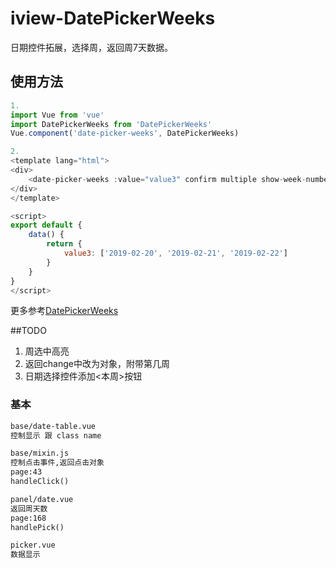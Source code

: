 # iview-DatePickerWeeks
日期控件拓展，选择周，返回周7天数据。
## 使用方法

```js
1.
import Vue from 'vue'
import DatePickerWeeks from 'DatePickerWeeks'
Vue.component('date-picker-weeks', DatePickerWeeks)

2.
<template lang="html">
<div>
    <date-picker-weeks :value="value3" confirm multiple show-week-numbers placeholder="请选择第几周" type="date" style="width:550px;" @on-change="value3 = $event"></date-picker-weeks>
</div>
</template>

<script>
export default {
    data() {
        return {
            value3: ['2019-02-20', '2019-02-21', '2019-02-22']
        }
    }
}
</script>

```  
更多参考[DatePickerWeeks](https://www.iviewui.com/components/date-picker)

##TODO
1. 周选中高亮
2. 返回change中改为对象，附带第几周
3. 日期选择控件添加<本周>按钮
### 基本
```txt
base/date-table.vue
控制显示 跟 class name

base/mixin.js
控制点击事件,返回点击对象
page:43
handleClick()

panel/date.vue
返回周天数
page:168
handlePick()

picker.vue
数据显示

```  
